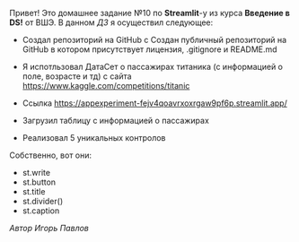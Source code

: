 Привет!
Это домашнее задание №10 по **Streamlit**-у из курса **Введение в DS!** от ВШЭ. В данном *ДЗ* я осуществил следующее:

- Создал репозиторий на GitHub c Cоздан публичный репозиторий на GitHub в котором присутствует лицензия, .gitignore и README.md

- Я испотльзовал ДатаСет о пассажирах титаника (с информацией о поле, возрасте и тд) с сайта https://www.kaggle.com/competitions/titanic
- Ссылка https://appexperiment-fejv4qoavrxoxrgaw9pf6p.streamlit.app/
- Загрузил таблицу с информацией о пассажирах
- Реализовал 5 уникальных контролов

Собственно, вот они:
- st.write
- st.button
- st.title
- st.divider()
- st.caption

*Автор Игорь Павлов*
